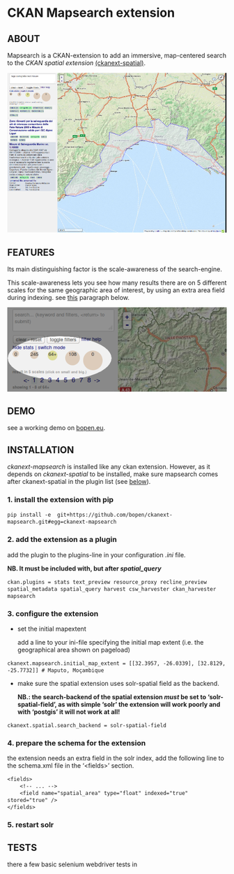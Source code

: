CKAN Mapsearch extension
========================

ABOUT
-----

Mapsearch is a CKAN-extension to add an immersive, map-centered search
to the *CKAN spatial extension* [(ckanext-spatial)][].

![Full screenshot](https://raw.githubusercontent.com/bopen/ckanext-mapsearch/master/ckanext-mapsearch/ckanext/mapsearch/public/mapsearch_shot.png)

FEATURES
--------

Its main distinguishing factor is the scale-awareness of the
search-engine.

This scale-awareness lets you see how many results there are on 5
different scales for the same geographic area of interest, by using an
extra area field during indexing. see [this][] paragraph below.

![screenshot scales](https://raw.githubusercontent.com/bopen/ckanext-mapsearch/master/ckanext-mapsearch/ckanext/mapsearch/public/mapsearch_scales.png)

DEMO
----

see a working demo on [bopen.eu][].

INSTALLATION
------------

*ckanext-mapsearch* is installed like any ckan extension. However, as it
depends on *ckanext-spatial* to be installed, make sure mapsearch comes
after ckanext-spatial in the plugin list (see [below][]).

### 1. install the extension with pip

```
pip install -e  git+https://github.com/bopen/ckanext-mapsearch.git#egg=ckanext-mapsearch
```

### 2. add the extension as a plugin

add the plugin to the plugins-line in your configuration *.ini* file.

**NB. It must be included with, but after *spatial\_query***

```
ckan.plugins = stats text_preview resource_proxy recline_preview spatial_metadata spatial_query harvest csw_harvester ckan_harvester mapsearch
```

### 3. configure the extension

-   set the initial mapextent

    add a line to your ini-file specifying the initial map extent (i.e.
    the geographical area shown on pageload)

```
ckanext.mapsearch.initial_map_extent = [[32.3957, -26.0339], [32.8129, -25.7732]] # Maputo, Moçambique
```

-   make sure the spatial extension uses solr-spatial field as the
    backend.

    **NB.: the search-backend of the spatial extension *must* be set to
    ‘solr-spatial-field’, as with simple ‘solr’ the extension will work
    poorly and with ‘postgis’ it will not work at all!**

```
ckanext.spatial.search_backend = solr-spatial-field
```

### 4. prepare the schema for the extension

the extension needs an extra field in the solr index, add the following
line to the schema.xml file in the ‘\<fields\>’ section.

```
<fields>
    <!-- ... -->
    <field name="spatial_area" type="float" indexed="true" stored="true" />
</fields>
```

### 5. restart solr

TESTS
-----

there a few basic selenium webdriver tests in

  [(ckanext-spatial)]: https://github.com/ckan/ckanext-spatial
  [Full screenshot]: https://raw.githubusercontent.com/bopen/ckanext-mapsearch/master/ckanext-mapsearch/ckanext/mapsearch/public/mapsearch_shot.png
  [this]: #4-prepare-the-schema-for-the-extension
  [screenshot scales]: https://raw.githubusercontent.com/bopen/ckanext-mapsearch/master/ckanext-mapsearch/ckanext/mapsearch/public/mapsearch_scales.png
  [bopen.eu]: http://ckan.bopen.eu/mapsearch
  [below]: #2-add-the-extension-as-a-plugin
